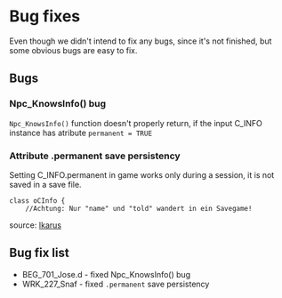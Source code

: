 # Bug fixes
Even though we didn't intend to fix any bugs, since it's not finished, but some obvious bugs are easy to fix.

## Bugs
### Npc_KnowsInfo() bug
`Npc_KnowsInfo()` function doesn't properly return, if the input C_INFO instance has atribute `permanent = TRUE`
### Attribute .permanent save persistency
Setting C_INFO.permanent in game works only during a session, it is not saved in a save file. 
```
class oCInfo {
    //Achtung: Nur "name" und "told" wandert in ein Savegame!
```
source: [Ikarus](https://forum.worldofplayers.de/forum/threads/1299679-Skriptpaket-Ikarus-4)

## Bug fix list
- BEG_701_Jose.d - fixed Npc_KnowsInfo() bug
- WRK_227_Snaf - fixed `.permanent` save persistency
